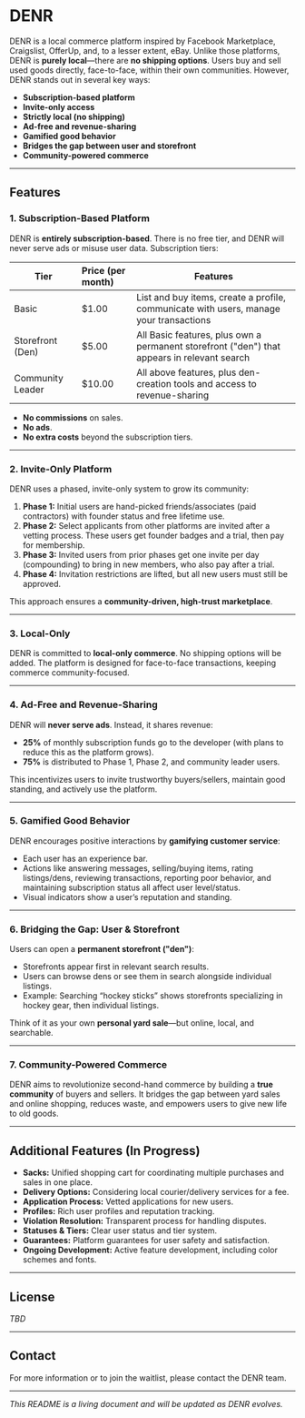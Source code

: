 # DENR

DENR is a local commerce platform inspired by Facebook Marketplace, Craigslist, OfferUp, and, to a lesser extent, eBay. Unlike those platforms, DENR is **purely local**—there are **no shipping options**. Users buy and sell used goods directly, face-to-face, within their own communities. However, DENR stands out in several key ways:

-  **Subscription-based platform**
-  **Invite-only access**
-  **Strictly local (no shipping)**
-  **Ad-free and revenue-sharing**
-  **Gamified good behavior**
-  **Bridges the gap between user and storefront**
-  **Community-powered commerce**

---

## Features

### 1. Subscription-Based Platform

DENR is **entirely subscription-based**. There is no free tier, and DENR will never serve ads or misuse user data. Subscription tiers:

| Tier                | Price (per month) | Features                                                                                   |
|---------------------|:------------------|--------------------------------------------------------------------------------------------|
| Basic               | $1.00             | List and buy items, create a profile, communicate with users, manage your transactions     |
| Storefront (Den)    | $5.00             | All Basic features, plus own a permanent storefront ("den") that appears in relevant search|
| Community Leader    | $10.00            | All above features, plus den-creation tools and access to revenue-sharing                  |

-  **No commissions** on sales.  
-  **No ads**.  
-  **No extra costs** beyond the subscription tiers.

---

### 2. Invite-Only Platform

DENR uses a phased, invite-only system to grow its community:

1. **Phase 1:** Initial users are hand-picked friends/associates (paid contractors) with founder status and free lifetime use.
2. **Phase 2:** Select applicants from other platforms are invited after a vetting process. These users get founder badges and a trial, then pay for membership.
3. **Phase 3:** Invited users from prior phases get one invite per day (compounding) to bring in new members, who also pay after a trial.
4. **Phase 4:** Invitation restrictions are lifted, but all new users must still be approved.

This approach ensures a **community-driven, high-trust marketplace**.

---

### 3. Local-Only

DENR is committed to **local-only commerce**. No shipping options will be added. The platform is designed for face-to-face transactions, keeping commerce community-focused.

---

### 4. Ad-Free and Revenue-Sharing

DENR will **never serve ads**. Instead, it shares revenue:

-  **25%** of monthly subscription funds go to the developer (with plans to reduce this as the platform grows).
-  **75%** is distributed to Phase 1, Phase 2, and community leader users.

This incentivizes users to invite trustworthy buyers/sellers, maintain good standing, and actively use the platform.

---

### 5. Gamified Good Behavior

DENR encourages positive interactions by **gamifying customer service**:

-  Each user has an experience bar.
-  Actions like answering messages, selling/buying items, rating listings/dens, reviewing transactions, reporting poor behavior, and maintaining subscription status all affect user level/status.
-  Visual indicators show a user’s reputation and standing.

---

### 6. Bridging the Gap: User & Storefront

Users can open a **permanent storefront ("den")**:

-  Storefronts appear first in relevant search results.
-  Users can browse dens or see them in search alongside individual listings.
-  Example: Searching “hockey sticks” shows storefronts specializing in hockey gear, then individual listings.

Think of it as your own **personal yard sale**—but online, local, and searchable.

---

### 7. Community-Powered Commerce

DENR aims to revolutionize second-hand commerce by building a **true community** of buyers and sellers. It bridges the gap between yard sales and online shopping, reduces waste, and empowers users to give new life to old goods.

---

## Additional Features (In Progress)

-  **Sacks:** Unified shopping cart for coordinating multiple purchases and sales in one place.
-  **Delivery Options:** Considering local courier/delivery services for a fee.
-  **Application Process:** Vetted applications for new users.
-  **Profiles:** Rich user profiles and reputation tracking.
-  **Violation Resolution:** Transparent process for handling disputes.
-  **Statuses & Tiers:** Clear user status and tier system.
-  **Guarantees:** Platform guarantees for user safety and satisfaction.
-  **Ongoing Development:** Active feature development, including color schemes and fonts.

---

## License

_TBD_

---

## Contact

For more information or to join the waitlist, please contact the DENR team.

---

*This README is a living document and will be updated as DENR evolves.*
